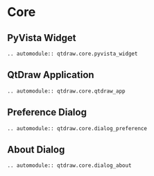 # Core

## PyVista Widget
```{eval-rst}
.. automodule:: qtdraw.core.pyvista_widget
```

## QtDraw Application
```{eval-rst}
.. automodule:: qtdraw.core.qtdraw_app
```

## Preference Dialog
```{eval-rst}
.. automodule:: qtdraw.core.dialog_preference
```

## About Dialog
```{eval-rst}
.. automodule:: qtdraw.core.dialog_about
```

